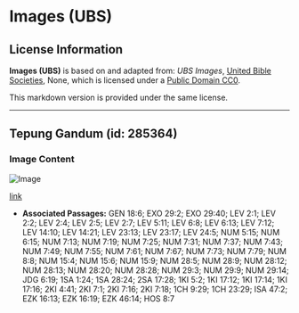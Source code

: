 # Images (UBS)

## License Information

**Images (UBS)** is based on and adapted from: _UBS Images_, [United Bible Societies](https://unitedbiblesocieties.org/), None, which is licensed under a [Public Domain CC0](https://creativecommons.org/public-domain/cc0/).

This markdown version is provided under the same license.



--------------------------------

## Tepung Gandum (id: 285364)

### Image Content

![Image](https://cdn.aquifer.bible/aquifer-content/resources/Media/WEB-0905_wheat_flour.jpg)

[link](https://cdn.aquifer.bible/aquifer-content/resources/Media/WEB-0905_wheat_flour.jpg)

* **Associated Passages:** GEN 18:6; EXO 29:2; EXO 29:40; LEV 2:1; LEV 2:2; LEV 2:4; LEV 2:5; LEV 2:7; LEV 5:11; LEV 6:8; LEV 6:13; LEV 7:12; LEV 14:10; LEV 14:21; LEV 23:13; LEV 23:17; LEV 24:5; NUM 5:15; NUM 6:15; NUM 7:13; NUM 7:19; NUM 7:25; NUM 7:31; NUM 7:37; NUM 7:43; NUM 7:49; NUM 7:55; NUM 7:61; NUM 7:67; NUM 7:73; NUM 7:79; NUM 8:8; NUM 15:4; NUM 15:6; NUM 15:9; NUM 28:5; NUM 28:9; NUM 28:12; NUM 28:13; NUM 28:20; NUM 28:28; NUM 29:3; NUM 29:9; NUM 29:14; JDG 6:19; 1SA 1:24; 1SA 28:24; 2SA 17:28; 1KI 5:2; 1KI 17:12; 1KI 17:14; 1KI 17:16; 2KI 4:41; 2KI 7:1; 2KI 7:16; 2KI 7:18; 1CH 9:29; 1CH 23:29; ISA 47:2; EZK 16:13; EZK 16:19; EZK 46:14; HOS 8:7

